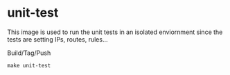 # unit-test

This image is used to run the unit tests in an isolated enviornment since the tests are setting IPs, routes, rules...

Build/Tag/Push
```
make unit-test
```

